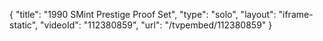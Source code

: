 {
    "title": "1990 SMint Prestige Proof Set",
    "type": "solo",
    "layout": "iframe-static",
    "videoId": "112380859",
    "url": "\/tvpembed\/112380859"
}